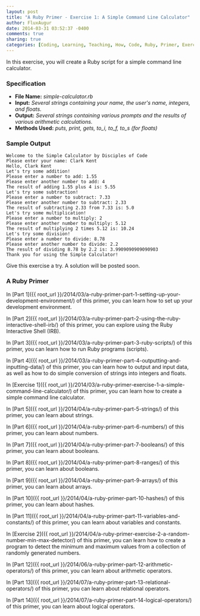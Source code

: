 ```yaml
---
layout: post
title: "A Ruby Primer - Exercise 1: A Simple Command Line Calculator"
author: FluxAugur
date: 2014-03-31 03:52:37 -0400
comments: true
sharing: true
categories: [Coding, Learning, Teaching, How, Code, Ruby, Primer, Exercise]
---
```

In this exercise, you will create a Ruby script for a simple command line calculator.

### Specification
- **File Name:** *simple-calculator.rb*
- **Input:** *Several strings containing your name, the user's name, integers, and floats.*
- **Output:** *Several strings containing various prompts and the results of various arithmetic calculations.*
- **Methods Used:** *puts, print, gets, to_i, to_f, to_s (for floats)*

### Sample Output
``` text
Welcome to the Simple Calculator by Disciples of Code
Please enter your name: Clark Kent
Hello, Clark Kent
Let's try some addition!
Please enter a number to add: 1.55
Please enter another number to add: 4
The result of adding 1.55 plus 4 is: 5.55
Let's try some subtraction!
Please enter a number to subtract: 7.33
Please enter another number to subtract: 2.33
The result of subtracting 2.33 from 7.33 is: 5.0
Let's try some multiplication!
Please enter a number to multiply: 2
Please enter another number to multiply: 5.12
The result of multiplying 2 times 5.12 is: 10.24
Let's try some division!
Please enter a number to divide: 8.78
Please enter another number to divide: 2.2
The result of dividing 8.78 by 2.2 is: 3.9909090909090903
Thank you for using the Simple Calculator!
```

Give this exercise a try. A solution will be posted soon.

### A Ruby Primer

In [Part 1]({{ root_url }}/2014/03/a-ruby-primer-part-1-setting-up-your-development-environment/) of this primer, you can learn how to set up your development environment.

In [Part 2]({{ root_url }}/2014/03/a-ruby-primer-part-2-using-the-ruby-interactive-shell-irb/) of this primer, you can explore using the Ruby Interactive Shell (IRB).

In [Part 3]({{ root_url }}/2014/03/a-ruby-primer-part-3-ruby-scripts/) of this primer, you can learn how to run Ruby programs (scripts).

In [Part 4]({{ root_url }}/2014/03/a-ruby-primer-part-4-outputting-and-inputting-data/) of this primer, you can learn how to output and input data, as well as how to do simple conversion of strings into integers and floats.

In [Exercise 1]({{ root_url }}/2014/03/a-ruby-primer-exercise-1-a-simple-command-line-calculator/) of this primer, you can learn how to create a simple command line calculator.

In [Part 5]({{ root_url }}/2014/04/a-ruby-primer-part-5-strings/) of this primer, you can learn about strings.

In [Part 6]({{ root_url }}/2014/04/a-ruby-primer-part-6-numbers/) of this primer, you can learn about numbers.

In [Part 7]({{ root_url }}/2014/04/a-ruby-primer-part-7-booleans/) of this primer, you can learn about booleans.

In [Part 8]({{ root_url }}/2014/04/a-ruby-primer-part-8-ranges/) of this primer, you can learn about booleans.

In [Part 9]({{ root_url }}/2014/04/a-ruby-primer-part-9-arrays/) of this primer, you can learn about arrays.

In [Part 10]({{ root_url }}/2014/04/a-ruby-primer-part-10-hashes/) of this primer, you can learn about hashes.

In [Part 11]({{ root_url }}/2014/04/a-ruby-primer-part-11-variables-and-constants/) of this primer, you can learn about variables and constants.

In [Exercise 2]({{ root_url }}/2014/04/a-ruby-primer-exercise-2-a-random-number-min-max-detector/) of this primer, you can learn how to create a program to detect the minimum and maximum values from a collection of randomly generated numbers.

In [Part 12]({{ root_url }}/2014/06/a-ruby-primer-part-12-arithmetic-operators/) of this primer, you can learn about arithmetic operators.

In [Part 13]({{ root_url }}/2014/07/a-ruby-primer-part-13-relational-operators/) of this primer, you can learn about relational operators.

In [Part 14]({{ root_url }}/2014/07/a-ruby-primer-part-14-logical-operators/) of this primer, you can learn about logical operators.